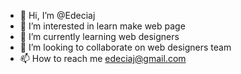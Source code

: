 - 👋 Hi, I’m @Edeciaj
- 👀 I’m interested in learn make web page
- 🌱 I’m currently learning web designers
- 💞️ I’m looking to collaborate on web designers team
- 📫 How to reach me edeciaj@gmail.com

<!---
Edeciaj/Edeciaj is a ✨ special ✨ repository because its `README.md` (this file) appears on your GitHub profile.
You can click the Preview link to take a look at your changes.
--->
